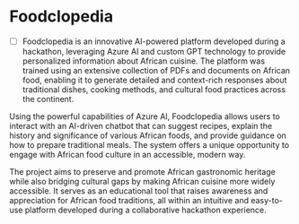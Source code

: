 # Foodclopedia

- [ ] Foodclopedia is an innovative AI-powered platform developed during a hackathon, leveraging Azure AI and custom GPT technology to provide personalized information about African cuisine. The platform was trained using an extensive collection of PDFs and documents on African food, enabling it to generate detailed and context-rich responses about traditional dishes, cooking methods, and cultural food practices across the continent.

Using the powerful capabilities of Azure AI, Foodclopedia allows users to interact with an AI-driven chatbot that can suggest recipes, explain the history and significance of various African foods, and provide guidance on how to prepare traditional meals. The system offers a unique opportunity to engage with African food culture in an accessible, modern way.

The project aims to preserve and promote African gastronomic heritage while also bridging cultural gaps by making African cuisine more widely accessible. It serves as an educational tool that raises awareness and appreciation for African food traditions, all within an intuitive and easy-to-use platform developed during a collaborative hackathon experience.








